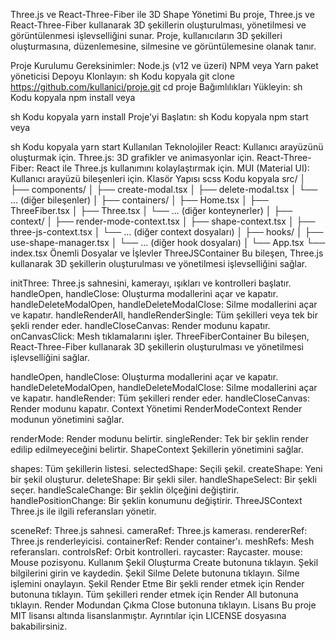 Three.js ve React-Three-Fiber ile 3D Shape Yönetimi
Bu proje, Three.js ve React-Three-Fiber kullanarak 3D şekillerin oluşturulması, yönetilmesi ve görüntülenmesi işlevselliğini sunar. Proje, kullanıcıların 3D şekilleri oluşturmasına, düzenlemesine, silmesine ve görüntülemesine olanak tanır.

Proje Kurulumu
Gereksinimler:
Node.js (v12 ve üzeri)
NPM veya Yarn paket yöneticisi
Depoyu Klonlayın:
sh
Kodu kopyala
git clone https://github.com/kullanici/proje.git
cd proje
Bağımlılıkları Yükleyin:
sh
Kodu kopyala
npm install
veya

sh
Kodu kopyala
yarn install
Proje'yi Başlatın:
sh
Kodu kopyala
npm start
veya

sh
Kodu kopyala
yarn start
Kullanılan Teknolojiler
React: Kullanıcı arayüzünü oluşturmak için.
Three.js: 3D grafikler ve animasyonlar için.
React-Three-Fiber: React ile Three.js kullanımını kolaylaştırmak için.
MUI (Material UI): Kullanıcı arayüzü bileşenleri için.
Klasör Yapısı
scss
Kodu kopyala
src/
│
├── components/
│   ├── create-modal.tsx
│   ├── delete-modal.tsx
│   └── ... (diğer bileşenler)
│
├── containers/
│   ├── Home.tsx
│   ├── ThreeFiber.tsx
│   ├── Three.tsx
│   └── ... (diğer konteynerler)
│
├── context/
│   ├── render-mode-context.tsx
│   ├── shape-context.tsx
│   ├── three-js-context.tsx
│   └── ... (diğer context dosyaları)
│
├── hooks/
│   ├── use-shape-manager.tsx
│   └── ... (diğer hook dosyaları)
│
└── App.tsx
└── index.tsx
Önemli Dosyalar ve İşlevler
ThreeJSContainer
Bu bileşen, Three.js kullanarak 3D şekillerin oluşturulması ve yönetilmesi işlevselliğini sağlar.

initThree: Three.js sahnesini, kamerayı, ışıkları ve kontrolleri başlatır.
handleOpen, handleClose: Oluşturma modallerini açar ve kapatır.
handleDeleteModalOpen, handleDeleteModalClose: Silme modallerini açar ve kapatır.
handleRenderAll, handleRenderSingle: Tüm şekilleri veya tek bir şekli render eder.
handleCloseCanvas: Render modunu kapatır.
onCanvasClick: Mesh tıklamalarını işler.
ThreeFiberContainer
Bu bileşen, React-Three-Fiber kullanarak 3D şekillerin oluşturulması ve yönetilmesi işlevselliğini sağlar.

handleOpen, handleClose: Oluşturma modallerini açar ve kapatır.
handleDeleteModalOpen, handleDeleteModalClose: Silme modallerini açar ve kapatır.
handleRender: Tüm şekilleri render eder.
handleCloseCanvas: Render modunu kapatır.
Context Yönetimi
RenderModeContext
Render modunun yönetimini sağlar.

renderMode: Render modunu belirtir.
singleRender: Tek bir şeklin render edilip edilmeyeceğini belirtir.
ShapeContext
Şekillerin yönetimini sağlar.

shapes: Tüm şekillerin listesi.
selectedShape: Seçili şekil.
createShape: Yeni bir şekil oluşturur.
deleteShape: Bir şekli siler.
handleShapeSelect: Bir şekli seçer.
handleScaleChange: Bir şeklin ölçeğini değiştirir.
handlePositionChange: Bir şeklin konumunu değiştirir.
ThreeJSContext
Three.js ile ilgili referansları yönetir.

sceneRef: Three.js sahnesi.
cameraRef: Three.js kamerası.
rendererRef: Three.js renderleyicisi.
containerRef: Render container'ı.
meshRefs: Mesh referansları.
controlsRef: Orbit kontrolleri.
raycaster: Raycaster.
mouse: Mouse pozisyonu.
Kullanım
Şekil Oluşturma
Create butonuna tıklayın.
Şekil bilgilerini girin ve kaydedin.
Şekil Silme
Delete butonuna tıklayın.
Silme işlemini onaylayın.
Şekil Render Etme
Bir şekli render etmek için Render butonuna tıklayın.
Tüm şekilleri render etmek için Render All butonuna tıklayın.
Render Modundan Çıkma
Close butonuna tıklayın.
Lisans
Bu proje MIT lisansı altında lisanslanmıştır. Ayrıntılar için LICENSE dosyasına bakabilirsiniz.